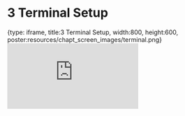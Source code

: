 # 3 Terminal Setup
 
{type: iframe, title:3 Terminal Setup, width:800, height:600, poster:resources/chapt_screen_images/terminal.png}
![](https://hutchdatascience.org/FH_Cluster_101/terminal.html)
 

 
